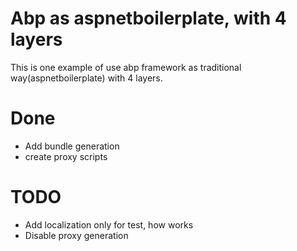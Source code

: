 # Abp as aspnetboilerplate, with 4 layers

This is one example of use abp framework as traditional way(aspnetboilerplate) with 4 layers.



# Done
- Add bundle generation
- create proxy scripts

# TODO
- Add localization only for test, how works
- Disable proxy generation